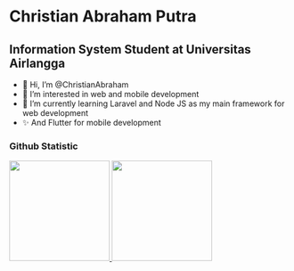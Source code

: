# Christian Abraham Putra
## Information System Student at Universitas Airlangga

- 👋 Hi, I’m @ChristianAbraham
- 👀 I’m interested in web and mobile development
- 🌱 I’m currently learning Laravel and Node JS as my main framework for web development
- ✨ And Flutter for mobile development


### Github Statistic
<p align="left">
<a href="https://github.com/ChristianAbraham">
  <img height="180em" src="https://github-readme-stats-eight-theta.vercel.app/api?username=ChristianAbraham&show_icons=true&theme=algolia&include_all_commits=true&count_private=true"/>
  <img height="180em" src="https://github-readme-stats-eight-theta.vercel.app/api/top-langs/?username=ChristianAbraham&layout=compact&langs_count=8&theme=algolia"/>
</a>
</p>
<!---
ChristianAbraham/ChristianAbraham is a ✨ special ✨ repository because its `README.md` (this file) appears on your GitHub profile.
You can click the Preview link to take a look at your changes.
--->
